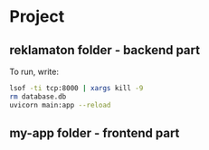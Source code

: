 # Project

## reklamaton folder - backend part
To run, write:
```bash
lsof -ti tcp:8000 | xargs kill -9
rm database.db
uvicorn main:app --reload
```

## my-app folder - frontend part
